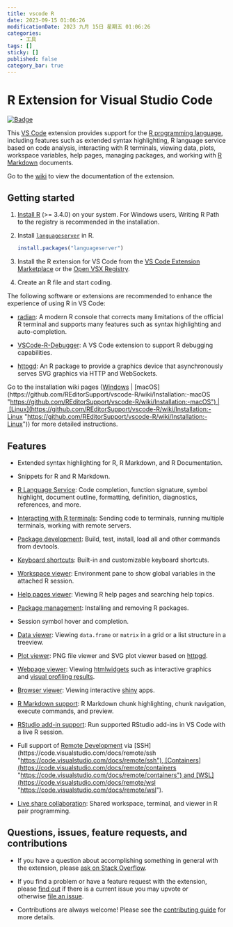 ```yaml
---
title: vscode R
date: 2023-09-15 01:06:26
modificationDate: 2023 九月 15日 星期五 01:06:26
categories: 
	- 工具
tags: []
sticky: []
published: false
category_bar: true
---
```


# R Extension for Visual Studio Code

[![Badge](https://aka.ms/vsls-badge)](https://aka.ms/vsls "https://aka.ms/vsls")

This [VS Code](https://code.visualstudio.com/ "https://code.visualstudio.com/") extension provides support for the [R programming language](https://www.r-project.org/ "https://www.r-project.org"), including features such as extended syntax highlighting, R language service based on code analysis, interacting with R terminals, viewing data, plots, workspace variables, help pages, managing packages, and working with [R Markdown](https://rmarkdown.rstudio.com/ "https://rmarkdown.rstudio.com/") documents.

Go to the [wiki](https://github.com/REditorSupport/vscode-R/wiki "https://github.com/REditorSupport/vscode-R/wiki") to view the documentation of the extension.

## Getting started

1. [Install R](https://cloud.r-project.org/ "https://cloud.r-project.org/") (>= 3.4.0) on your system. For Windows users, Writing R Path to the registry is recommended in the installation.
    
2. Install [`languageserver`](https://github.com/REditorSupport/languageserver "https://github.com/REditorSupport/languageserver") in R.
    
    ```r
    install.packages("languageserver")
    ```
    
3. Install the R extension for VS Code from the [VS Code Extension Marketplace](https://marketplace.visualstudio.com/items?itemName=reditorsupport.r "https://marketplace.visualstudio.com/items?itemName=reditorsupport.r") or the [Open VSX Registry](https://open-vsx.org/extension/reditorsupport/r "https://open-vsx.org/extension/reditorsupport/r").
    
4. Create an R file and start coding.
    

The following software or extensions are recommended to enhance the experience of using R in VS Code:

- [radian](https://github.com/randy3k/radian "https://github.com/randy3k/radian"): A modern R console that corrects many limitations of the official R terminal and supports many features such as syntax highlighting and auto-completion.
    
- [VSCode-R-Debugger](https://github.com/ManuelHentschel/VSCode-R-Debugger "https://github.com/ManuelHentschel/VSCode-R-Debugger"): A VS Code extension to support R debugging capabilities.
    
- [httpgd](https://github.com/nx10/httpgd "https://github.com/nx10/httpgd"): An R package to provide a graphics device that asynchronously serves SVG graphics via HTTP and WebSockets.
    

Go to the installation wiki pages ([Windows](https://github.com/REditorSupport/vscode-R/wiki/Installation:-Windows "https://github.com/REditorSupport/vscode-R/wiki/Installation:-Windows") | [macOS](https://github.com/REditorSupport/vscode-R/wiki/Installation:-macOS "https://github.com/REditorSupport/vscode-R/wiki/Installation:-macOS") | [Linux](https://github.com/REditorSupport/vscode-R/wiki/Installation:-Linux "https://github.com/REditorSupport/vscode-R/wiki/Installation:-Linux")) for more detailed instructions.

## Features

- Extended syntax highlighting for R, R Markdown, and R Documentation.
    
- Snippets for R and R Markdown.
    
- [R Language Service](https://github.com/REditorSupport/vscode-R/wiki/R-Language-Service "https://github.com/REditorSupport/vscode-R/wiki/R-Language-Service"): Code completion, function signature, symbol highlight, document outline, formatting, definition, diagnostics, references, and more.
    
- [Interacting with R terminals](https://github.com/REditorSupport/vscode-R/wiki/Interacting-with-R-terminals "https://github.com/REditorSupport/vscode-R/wiki/Interacting-with-R-terminals"): Sending code to terminals, running multiple terminals, working with remote servers.
    
- [Package development](https://github.com/REditorSupport/vscode-R/wiki/Package-development "https://github.com/REditorSupport/vscode-R/wiki/Package-development"): Build, test, install, load all and other commands from devtools.
    
- [Keyboard shortcuts](https://github.com/REditorSupport/vscode-R/wiki/Keyboard-shortcuts "https://github.com/REditorSupport/vscode-R/wiki/Keyboard-shortcuts"): Built-in and customizable keyboard shortcuts.
    
- [Workspace viewer](https://github.com/REditorSupport/vscode-R/wiki/Sidebar-user-interface#workspace-viewer "https://github.com/REditorSupport/vscode-R/wiki/Sidebar-user-interface#workspace-viewer"): Environment pane to show global variables in the attached R session.
    
- [Help pages viewer](https://github.com/REditorSupport/vscode-R/wiki/Sidebar-user-interface#help-pages-viewer "https://github.com/REditorSupport/vscode-R/wiki/Sidebar-user-interface#help-pages-viewer"): Viewing R help pages and searching help topics.
    
- [Package management](https://github.com/REditorSupport/vscode-R/wiki/Sidebar-user-interface#package-management "https://github.com/REditorSupport/vscode-R/wiki/Sidebar-user-interface#package-management"): Installing and removing R packages.
    
- Session symbol hover and completion.
    
- [Data viewer](https://github.com/REditorSupport/vscode-R/wiki/Interactive-viewers#data-viewer "https://github.com/REditorSupport/vscode-R/wiki/Interactive-viewers#data-viewer"): Viewing `data.frame` or `matrix` in a grid or a list structure in a treeview.
    
- [Plot viewer](https://github.com/REditorSupport/vscode-R/wiki/Plot-viewer "https://github.com/REditorSupport/vscode-R/wiki/Plot-viewer"): PNG file viewer and SVG plot viewer based on [httpgd](https://github.com/nx10/httpgd "https://github.com/nx10/httpgd").
    
- [Webpage viewer](https://github.com/REditorSupport/vscode-R/wiki/Interactive-viewers#webpage-viewer "https://github.com/REditorSupport/vscode-R/wiki/Interactive-viewers#webpage-viewer"): Viewing [htmlwidgets](https://www.htmlwidgets.org/ "https://www.htmlwidgets.org") such as interactive graphics and [visual profiling results](https://rstudio.github.io/profvis/ "https://rstudio.github.io/profvis/").
    
- [Browser viewer](https://github.com/REditorSupport/vscode-R/wiki/Interactive-viewers#browser-viewer "https://github.com/REditorSupport/vscode-R/wiki/Interactive-viewers#browser-viewer"): Viewing interactive [shiny](https://shiny.rstudio.com/ "https://shiny.rstudio.com") apps.
    
- [R Markdown support](https://github.com/REditorSupport/vscode-R/wiki/R-Markdown "https://github.com/REditorSupport/vscode-R/wiki/R-Markdown"): R Markdown chunk highlighting, chunk navigation, execute commands, and preview.
    
- [RStudio add-in support](https://github.com/REditorSupport/vscode-R/wiki/RStudio-addin-support "https://github.com/REditorSupport/vscode-R/wiki/RStudio-addin-support"): Run supported RStudio add-ins in VS Code with a live R session.
    
- Full support of [Remote Development](https://code.visualstudio.com/docs/remote/remote-overview "https://code.visualstudio.com/docs/remote/remote-overview") via [SSH](https://code.visualstudio.com/docs/remote/ssh "https://code.visualstudio.com/docs/remote/ssh"), [Containers](https://code.visualstudio.com/docs/remote/containers "https://code.visualstudio.com/docs/remote/containers") and [WSL](https://code.visualstudio.com/docs/remote/wsl "https://code.visualstudio.com/docs/remote/wsl").
    
- [Live share collaboration](https://github.com/REditorSupport/vscode-R/wiki/Live-share-collaboration "https://github.com/REditorSupport/vscode-R/wiki/Live-share-collaboration"): Shared workspace, terminal, and viewer in R pair programming.
    

## Questions, issues, feature requests, and contributions

- If you have a question about accomplishing something in general with the extension, please [ask on Stack Overflow](https://stackoverflow.com/questions/tagged/visual-studio-code+r "https://stackoverflow.com/questions/tagged/visual-studio-code+r").
    
- If you find a problem or have a feature request with the extension, please [find out](https://github.com/REditorSupport/vscode-R/issues "https://github.com/REditorSupport/vscode-R/issues") if there is a current issue you may upvote or otherwise [file an issue](https://github.com/REditorSupport/vscode-R/issues/new/choose "https://github.com/REditorSupport/vscode-R/issues/new/choose").
    
- Contributions are always welcome! Please see the [contributing guide](https://github.com/REditorSupport/vscode-R/wiki/Contributing "https://github.com/REditorSupport/vscode-R/wiki/Contributing") for more details.